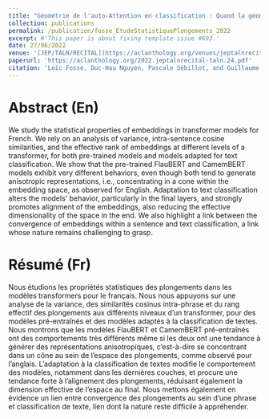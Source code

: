 ```yaml
---
title: "Géométrie de l'auto-Attention en classification : Quand la géométrie remplace l'attention"
collection: publications
permalink: /publication/fosse_EtudeStatistiquePlongements_2022
excerpt: #'This paper is about fixing template issue #693.'
date: 27/06/2022
venue: '[JEP/TALN/RECITAL](https://aclanthology.org/venues/jeptalnrecital/)'
paperurl: 'https://aclanthology.org/2022.jeptalnrecital-taln.24.pdf'
citation: 'Loïc Fosse, Duc-Hau Nguyen, Pascale Sébillot, and Guillaume Gravier. Une étude statistique des plongements dans les modèles transformers pour le français. In Conference Traitement Automatique des Langues Naturelles (TALN), pp. 247–256, 2022.'
---
```


Abstract (En)
======
We study the statistical properties of embeddings in transformer models for French. We rely on an analysis of variance, intra-sentence cosine similarities, and the effective rank of embeddings at different levels of a transformer, for both pre-trained models and models adapted for text classification. We show that the pre-trained FlauBERT and CamemBERT models exhibit very different behaviors, even though both tend to generate anisotropic representations, i.e., concentrating in a cone within the embedding space, as observed for English. Adaptation to text classification alters the models' behavior, particularly in the final layers, and strongly promotes alignment of the embeddings, also reducing the effective dimensionality of the space in the end. We also highlight a link between the convergence of embeddings within a sentence and text classification, a link whose nature remains challenging to grasp.

Résumé (Fr)
======
Nous étudions les propriétés statistiques des plongements dans les modèles transformers pour le français. Nous nous appuyons sur une analyse de la variance, des similarités cosinus intra-phrase et du rang effectif des plongements aux différents niveaux d’un transformer, pour des modèles pré-entraînés et des modèles adaptés à la classification de textes. Nous montrons que les modèles FlauBERT et CamemBERT pré-entraînés ont des comportements très différents même si les deux ont une tendance à générer des représentations anisotropiques, c’est-à-dire se concentrant dans un cône au sein de l’espace des plongements, comme observé pour l’anglais. L’adaptation à la classification de textes modifie le comportement des modèles, notamment dans les dernières couches, et procure une tendance forte à l’alignement des plongements, réduisant également la dimension effective de l’espace au final. Nous mettons également en évidence un lien entre convergence des plongements au sein d’une phrase et classification de texte, lien dont la nature reste difficile à appréhender.